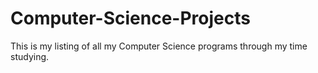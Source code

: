 # Computer-Science-Projects
This is my listing of all my Computer Science programs through my time studying.
